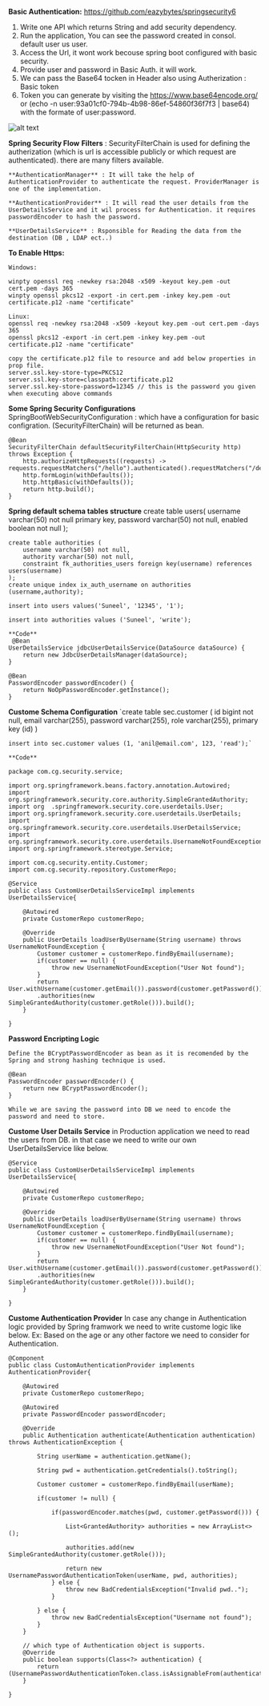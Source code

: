 
**Basic Authentication:**
    https://github.com/eazybytes/springsecurity6

1. Write one API which returns String and add security dependency.
2. Run the application, You can see the password created in consol. default user us user.
3. Access the Url, it wont work becouse spring boot configured with basic security.
4. Provide user and password in Basic Auth. it will work.
5. We can pass the Base64 tocken in Header also using Autherization :  Basic token
6. Token you can generate by visiting the https://www.base64encode.org/ or (echo -n user:93a01cf0-794b-4b98-86ef-54860f36f7f3 | base64) with the formate of user:password.

![alt text](image.png)


**Spring Security Flow**
    **Filters** : SecurityFilterChain is used for defining the autherization (which is url is accessible publicly or which request are authenticated). there are many filters available.

    **AuthenticationManager** : It will take the help of AuthenticationProvider to authenticate the request. ProviderManager is one of the implementation.

    **AuthenticationProvider** : It will read the user details from the UserDetailsService and it wil process for Authentication. it requires passwordEncoder to hash the password.

    **UserDetailsService** : Rsponsible for Reading the data from the destination (DB , LDAP ect..)


**To Enable Https:**

	Windows:
	 
	winpty openssl req -newkey rsa:2048 -x509 -keyout key.pem -out cert.pem -days 365
	winpty openssl pkcs12 -export -in cert.pem -inkey key.pem -out certificate.p12 -name "certificate"
	 
	Linux: 
	openssl req -newkey rsa:2048 -x509 -keyout key.pem -out cert.pem -days 365
	openssl pkcs12 -export -in cert.pem -inkey key.pem -out certificate.p12 -name "certificate"

	copy the certificate.p12 file to resource and add below properties in prop file.
	server.ssl.key-store-type=PKCS12
	server.ssl.key-store=classpath:certificate.p12
	server.ssl.key-store-password=12345 // this is the password you given when executing above commands
 

 **Some Spring Security Configurations**
    SpringBootWebSecurityConfiguration : which have a configuration for basic configration. (SecurityFilterChain) will be returned as bean.
    
    @Bean
	SecurityFilterChain defaultSecurityFilterChain(HttpSecurity http) throws Exception {
		http.authorizeHttpRequests((requests) -> requests.requestMatchers("/hello").authenticated().requestMatchers("/demo").permitAll());
		http.formLogin(withDefaults());
		http.httpBasic(withDefaults());
		return http.build();
	}

 **Spring default schema tables structure**
    create table users(
        username varchar(50) not null primary key,
        password varchar(50) not null,
        enabled boolean not null
    );

    create table authorities (
        username varchar(50) not null,
        authority varchar(50) not null,
        constraint fk_authorities_users foreign key(username) references users(username)
    );
    create unique index ix_auth_username on authorities (username,authority);

    insert into users values('Suneel', '12345', '1');

    insert into authorities values ('Suneel', 'write');   

    **Code**
     @Bean
	UserDetailsService jdbcUserDetailsService(DataSource dataSource) {
		return new JdbcUserDetailsManager(dataSource);
	}
	
	@Bean
	PasswordEncoder passwordEncoder() {
		return NoOpPasswordEncoder.getInstance();
	}

**Custome Schema Configuration**
    `create table sec.customer (
        id bigint not null,
        email varchar(255),
        password varchar(255),
        role varchar(255),
        primary key (id)
    )
	
	insert into sec.customer values (1, 'anil@email.com', 123, 'read');`

    **Code**

    package com.cg.security.service;

    import org.springframework.beans.factory.annotation.Autowired;
    import org.springframework.security.core.authority.SimpleGrantedAuthority;
    import org  .springframework.security.core.userdetails.User;
    import org.springframework.security.core.userdetails.UserDetails;
    import org.springframework.security.core.userdetails.UserDetailsService;
    import org.springframework.security.core.userdetails.UsernameNotFoundException;
    import org.springframework.stereotype.Service;

    import com.cg.security.entity.Customer;
    import com.cg.security.repository.CustomerRepo;

    @Service
    public class CustomUserDetailsServiceImpl implements UserDetailsService{

        @Autowired
        private CustomerRepo customerRepo;
        
        @Override
        public UserDetails loadUserByUsername(String username) throws UsernameNotFoundException {
            Customer customer = customerRepo.findByEmail(username);
            if(customer == null) {
                throw new UsernameNotFoundException("User Not found");
            }
            return User.withUsername(customer.getEmail()).password(customer.getPassword())
            .authorities(new SimpleGrantedAuthority(customer.getRole())).build();
        }

    }

**Password Encripting Logic**

    Define the BCryptPasswordEncoder as bean as it is recomended by the Spring and strong hashing technique is used.

    @Bean
	PasswordEncoder passwordEncoder() {
		return new BCryptPasswordEncoder();
	}

    While we are saving the password into DB we need to encode the password and need to store.


**Custome User Details Service**
    in Production application we need to read the users from DB. in that case we need to write our own UserDetailsService like below.

    @Service
    public class CustomUserDetailsServiceImpl implements UserDetailsService{

        @Autowired
        private CustomerRepo customerRepo;
        
        @Override
        public UserDetails loadUserByUsername(String username) throws UsernameNotFoundException {
            Customer customer = customerRepo.findByEmail(username);
            if(customer == null) {
                throw new UsernameNotFoundException("User Not found");
            }
            return User.withUsername(customer.getEmail()).password(customer.getPassword())
            .authorities(new SimpleGrantedAuthority(customer.getRole())).build();
        }

    }

 **Custome Authentication Provider**
    In case any change in Authentication logic provided by Spring framwork we need to write custome logic like below.
    Ex: Based on the age or any other factore we need to consider for Authentication.

    @Component
    public class CustomAuthenticationProvider implements AuthenticationProvider{

        @Autowired
        private CustomerRepo customerRepo;
        
        @Autowired
        private PasswordEncoder passwordEncoder;
        
        @Override
        public Authentication authenticate(Authentication authentication) throws AuthenticationException {
            
            String userName = authentication.getName();
            
            String pwd = authentication.getCredentials().toString();
            
            Customer customer = customerRepo.findByEmail(userName);
            
            if(customer != null) {
                
                if(passwordEncoder.matches(pwd, customer.getPassword())) {
                    
                    List<GrantedAuthority> authorities = new ArrayList<>();
                    
                    authorities.add(new SimpleGrantedAuthority(customer.getRole()));
                    
                    return new UsernamePasswordAuthenticationToken(userName, pwd, authorities);
                } else {
                    throw new BadCredentialsException("Invalid pwd..");
                }
                
            } else {
                throw new BadCredentialsException("Username not found");
            }
        }

        // which type of Authentication object is supports.
        @Override
        public boolean supports(Class<?> authentication) {
            return (UsernamePasswordAuthenticationToken.class.isAssignableFrom(authentication));
        }

    }
    


